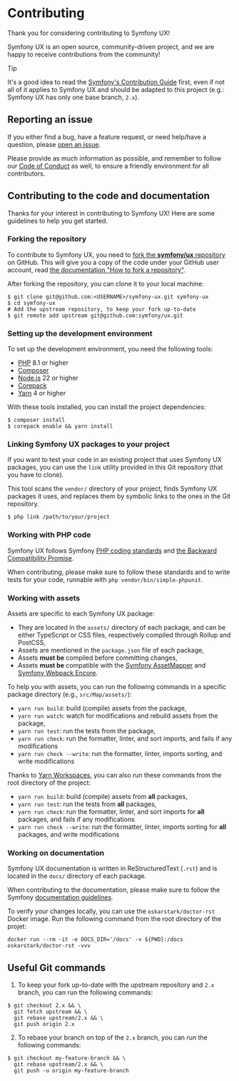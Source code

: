 # Contributing
 
Thank you for considering contributing to Symfony UX! 

Symfony UX is an open source, community-driven project, and we are happy to receive contributions from the community!

> [!TIP]
> It's a good idea to read the [Symfony's Contribution Guide](https://symfony.com/doc/current/contributing/index.html) first, even if not all of it applies to Symfony UX and should be adapted to this project (e.g.: Symfony UX has only one base branch, `2.x`).

## Reporting an issue

If you either find a bug, have a feature request, or need help/have a question, please [open an issue](https://github.com/symfony/ux/issues/new/choose).

Please provide as much information as possible,
and remember to follow our [Code of Conduct](https://symfony.com/doc/current/contributing/code_of_conduct/index.html)
as well, to ensure a friendly environment for all contributors.

## Contributing to the code and documentation

Thanks for your interest in contributing to Symfony UX! Here are some guidelines to help you get started.

### Forking the repository

To contribute to Symfony UX, you need to [fork the **symfony/ux** repository](https://github.com/symfony/ux/fork) on GitHub.
This will give you a copy of the code under your GitHub user account, read [the documentation "How to fork a repository"](https://docs.github.com/en/pull-requests/collaborating-with-pull-requests/working-with-forks/fork-a-repo).

After forking the repository, you can clone it to your local machine:

```shell
$ git clone git@github.com:<USERNAME>/symfony-ux.git symfony-ux
$ cd symfony-ux
# Add the upstream repository, to keep your fork up-to-date
$ git remote add upstream git@github.com:symfony/ux.git
```

### Setting up the development environment

To set up the development environment, you need the following tools:

- [PHP](https://www.php.net/downloads.php) 8.1 or higher
- [Composer](https://getcomposer.org/download/)
- [Node.js](https://nodejs.org/en/download/package-manager) 22 or higher
- [Corepack](https://github.com/nodejs/corepack)
- [Yarn](https://yarnpkg.com/) 4 or higher

With these tools installed, you can install the project dependencies:

```shell
$ composer install
$ corepack enable && yarn install
```

### Linking Symfony UX packages to your project

If you want to test your code in an existing project that uses Symfony UX packages,
you can use the `link` utility provided in this Git repository (that you have to clone).

This tool scans the `vendor/` directory of your project, finds Symfony UX packages it uses,
and replaces them by symbolic links to the ones in the Git repository.

```shell
$ php link /path/to/your/project
```

### Working with PHP code

Symfony UX follows Symfony [PHP coding standards](https://symfony.com/doc/current/contributing/code/standards.html)
and [the Backward Compatibility Promise](https://symfony.com/doc/current/contributing/code/bc.html).

When contributing, please make sure to follow these standards and to write tests for your code,
runnable with `php vendor/bin/simple-phpunit`.

### Working with assets

Assets are specific to each Symfony UX package:
  - They are located in the `assets/` directory of each package, and can be either TypeScript or CSS files, respectively compiled through Rollup and PostCSS,
  - Assets are mentioned in the `package.json` file of each package,
  - Assets **must be** compiled before committing changes,
  - Assets **must be** compatible with the [Symfony AssetMapper](https://symfony.com/doc/current/frontend/asset_mapper.html) and [Symfony Webpack Encore](https://symfony.com/doc/current/frontend/encore/index.html).

To help you with assets, you can run the following commands in a specific package directory (e.g., `src/Map/assets/`):
  - `yarn run build`: build (compile) assets from the package,
  - `yarn run watch`: watch for modifications and rebuild assets from the package,
  - `yarn run test`: run the tests from the package,
  - `yarn run check`: run the formatter, linter, and sort imports, and fails if any modifications 
  - `yarn run check --write`: run the formatter, linter, imports sorting, and write modifications 

Thanks to [Yarn Workspaces](https://yarnpkg.com/features/workspaces), you can also run these commands from the root directory of the project:
  - `yarn run build`: build (compile) assets from **all** packages,
  - `yarn run test`: run the tests from **all** packages,
  - `yarn run check`: run the formatter, linter, and sort imports for **all** packages, and fails if any modifications
  - `yarn run check --write`: run the formatter, linter, imports sorting for **all** packages, and write modifications

### Working on documentation

Symfony UX documentation is written in ReStructuredText (`.rst`) and is located in the `docs/` directory
of each package.

When contributing to the documentation, please make sure to follow the Symfony
[documentation guidelines](https://symfony.com/doc/current/contributing/documentation/index.html).

To verify your changes locally, you can use the `oskarstark/doctor-rst` Docker image. Run the following
command from the root directory of the projet:

```shell
docker run --rm -it -e DOCS_DIR='/docs' -v ${PWD}:/docs  oskarstark/doctor-rst -vvv
```

## Useful Git commands

1. To keep your fork up-to-date with the upstream repository and `2.x` branch, you can run the following commands:
```shell
$ git checkout 2.x && \
  git fetch upstream && \
  git rebase upstream/2.x && \
  git push origin 2.x
```

2. To rebase your branch on top of the `2.x` branch, you can run the following commands:
```shell
$ git checkout my-feature-branch && \
  git rebase upstream/2.x && \
  git push -u origin my-feature-branch
```

